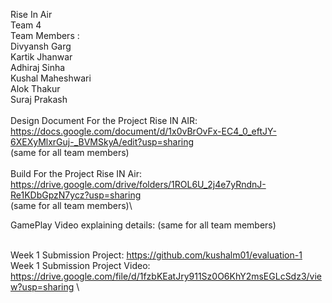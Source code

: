 Rise In Air\
Team 4\
Team Members :\
Divyansh Garg\
Kartik Jhanwar\
Adhiraj Sinha\
Kushal Maheshwari\
Alok Thakur\
Suraj Prakash\
\
Design Document For the Project Rise IN AIR: https://docs.google.com/document/d/1x0vBrOvFx-EC4_0_eftJY-6XEXyMlxrGuj-_BVMSkyA/edit?usp=sharing \
(same for all team members)\
\
Build For the Project Rise IN Air: https://drive.google.com/drive/folders/1ROL6U_2j4e7yRndnJ-Re1KDbGpzN7ycz?usp=sharing \
(same for all team members)\

GamePlay Video explaining details:
(same for all team members)

\
Week 1 Submission Project: https://github.com/kushalm01/evaluation-1
\
Week 1 Submission Project Video: https://drive.google.com/file/d/1fzbKEatJry911Sz0O6KhY2msEGLcSdz3/view?usp=sharing
\

